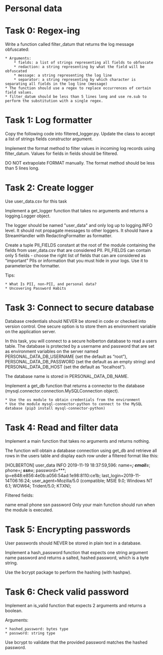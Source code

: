# Personal data

# Task 0: Regex-ing
Write a function called filter_datum that returns the log message obfuscated:

	* Arguments:
		* fields: a list of strings representing all fields to obfuscate
		* redaction: a string representing by what the field will be obfuscated
		* message: a string representing the log line
		* separator: a string representing by which character is separating all fields in the log line (message)
	* The function should use a regex to replace occurrences of certain field values.
	* filter_datum should be less than 5 lines long and use re.sub to perform the substitution with a single regex.

# Task 1: Log formatter
Copy the following code into filtered_logger.py.
Update the class to accept a list of strings fields constructor argument.

Implement the format method to filter values in incoming log records using filter_datum. Values for fields in fields should be filtered.

DO NOT extrapolate FORMAT manually. The format method should be less than 5 lines long.

# Task 2: Create logger
Use user_data.csv for this task

Implement a get_logger function that takes no arguments and returns a logging.Logger object.

The logger should be named "user_data" and only log up to logging.INFO level. It should not propagate messages to other loggers. It should have a StreamHandler with RedactingFormatter as formatter.

Create a tuple PII_FIELDS constant at the root of the module containing the fields from user_data.csv that are considered PII. PII_FIELDS can contain only 5 fields - choose the right list of fields that can are considered as “important” PIIs or information that you must hide in your logs. Use it to parameterize the formatter.

Tips:

	* What Is PII, non-PII, and personal data?
	* Uncovering Password Habits

# Task 3: Connect to secure database
Database credentials should NEVER be stored in code or checked into version control. One secure option is to store them as environment variable on the application server.

In this task, you will connect to a secure holberton database to read a users table. The database is protected by a username and password that are set as environment variables on the server named PERSONAL_DATA_DB_USERNAME (set the default as “root”), PERSONAL_DATA_DB_PASSWORD (set the default as an empty string) and PERSONAL_DATA_DB_HOST (set the default as “localhost”).

The database name is stored in PERSONAL_DATA_DB_NAME.

Implement a get_db function that returns a connector to the database (mysql.connector.connection.MySQLConnection object).

	* Use the os module to obtain credentials from the environment
	* Use the module mysql-connector-python to connect to the MySQL database (pip3 install mysql-connector-python)

# Task 4: Read and filter data
Implement a main function that takes no arguments and returns nothing.

The function will obtain a database connection using get_db and retrieve all rows in the users table and display each row under a filtered format like this:

[HOLBERTON] user_data INFO 2019-11-19 18:37:59,596: name=***; email=***; phone=***; ssn=***; password=***; ip=e848:e856:4e0b:a056:54ad:1e98:8110:ce1b; last_login=2019-11-14T06:16:24; user_agent=Mozilla/5.0 (compatible; MSIE 9.0; Windows NT 6.1; WOW64; Trident/5.0; KTXN);

Filtered fields:

name
email
phone
ssn
password
Only your main function should run when the module is executed.

# Task 5: Encrypting passwords
User passwords should NEVER be stored in plain text in a database.

Implement a hash_password function that expects one string argument name password and returns a salted, hashed password, which is a byte string.

Use the bcrypt package to perform the hashing (with hashpw).

# Task 6: Check valid password
Implement an is_valid function that expects 2 arguments and returns a boolean.

Arguments:

	* hashed_password: bytes type
	* password: string type
Use bcrypt to validate that the provided password matches the hashed password.


